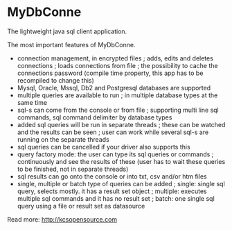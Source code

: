 # MyDbConne
The lightweight java sql client application.

The most important features of MyDbConne.

  - connection management, in encrypted files
    ; adds, edits and deletes connections
    ; loads connections from file
    ; the possibility to cache the connections password
    (compile time property, this app has to be recompiled to change this)
  - Mysql, Oracle, Mssql, Db2 and Postgresql databases are supported
  - multiple queries are available to run
    ; in multiple database types at the same time
  - sql-s can come from the console or from file
    ; supporting multi line sql commands, sql command delimiter by database types
  - added sql queries will be run in separate threads
    ; these can be watched and the results can be seen
    ; user can work while several sql-s are running on the separate threads
  - sql queries can be cancelled if your driver also supports this
  - query factory mode: the user can type its sql queries or commands
    ; continuously and see the results of these
    (user has to wait these queries to be finished, not in separate threads)
  - sql results can go onto the console or into txt, csv and/or htm files
  - single, multiple or batch type of queries can be added
    ; single: single sql query, selects mostly. it has a result set object
    ; multiple: executes multiple sql commands and it has no result set
    ; batch: one single sql query using a file or result set as datasource
    
Read more: http://kcsopensource.com
